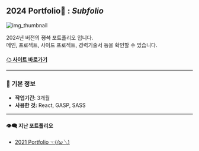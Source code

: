 ## **2024 Portfolio🌻** : *Subfolio*

![img_thumbnail](https://github.com/user-attachments/assets/30a35e71-cd9c-4bca-b9f9-4380f530d827)

2024년 버전의 <s>정석</s> 포트폴리오 입니다.<br>
메인, 프로젝트, 사이드 프로젝트, 경력기술서 등을 확인할 수 있습니다.<br>

#### [☁ 사이트 바로가기](https://limyoursun.github.io/suntfolio/)
---
### 📌 기본 정보
- **작업기간**: 3개월
- **사용한 것:** React, GASP, SASS
---
#### 👁‍🗨 지난 포트폴리오
- [2021 Portfolio ☜(*/ω＼*)](https://github.com/limyoursun/limsun/)
